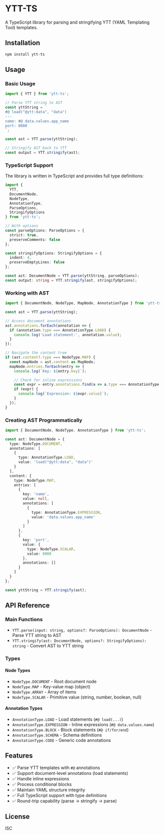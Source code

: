 # YTT-TS

A TypeScript library for parsing and stringifying YTT (YAML Templating Tool) templates.

## Installation

```bash
npm install ytt-ts
```

## Usage

### Basic Usage

```typescript
import { YTT } from 'ytt-ts';

// Parse YTT string to AST
const yttString = `
#@ load("@ytt:data", "data")
---
name: #@ data.values.app_name
port: 8080
`;

const ast = YTT.parse(yttString);

// Stringify AST back to YTT
const output = YTT.stringify(ast);
```

### TypeScript Support

The library is written in TypeScript and provides full type definitions:

```typescript
import {
  YTT,
  DocumentNode,
  NodeType,
  AnnotationType,
  ParseOptions,
  StringifyOptions
} from 'ytt-ts';

// With options
const parseOptions: ParseOptions = {
  strict: true,
  preserveComments: false
};

const stringifyOptions: StringifyOptions = {
  indent: 4,
  preserveEmptyLines: false
};

const ast: DocumentNode = YTT.parse(yttString, parseOptions);
const output: string = YTT.stringify(ast, stringifyOptions);
```

### Working with AST

```typescript
import { DocumentNode, NodeType, MapNode, AnnotationType } from 'ytt-ts';

const ast = YTT.parse(yttString);

// Access document annotations
ast.annotations.forEach(annotation => {
  if (annotation.type === AnnotationType.LOAD) {
    console.log('Load statement:', annotation.value);
  }
});

// Navigate the content tree
if (ast.content?.type === NodeType.MAP) {
  const mapNode = ast.content as MapNode;
  mapNode.entries.forEach(entry => {
    console.log(`Key: ${entry.key}`);

    // Check for inline expressions
    const expr = entry.annotations.find(a => a.type === AnnotationType.EXPRESSION);
    if (expr) {
      console.log(`Expression: ${expr.value}`);
    }
  });
}
```

### Creating AST Programmatically

```typescript
import { DocumentNode, NodeType, AnnotationType } from 'ytt-ts';

const ast: DocumentNode = {
  type: NodeType.DOCUMENT,
  annotations: [
    {
      type: AnnotationType.LOAD,
      value: 'load("@ytt:data", "data")'
    }
  ],
  content: {
    type: NodeType.MAP,
    entries: [
      {
        key: 'name',
        value: null,
        annotations: [
          {
            type: AnnotationType.EXPRESSION,
            value: 'data.values.app_name'
          }
        ]
      },
      {
        key: 'port',
        value: {
          type: NodeType.SCALAR,
          value: 8080
        },
        annotations: []
      }
    ]
  }
};

const yttString = YTT.stringify(ast);
```

## API Reference

### Main Functions

- `YTT.parse(input: string, options?: ParseOptions): DocumentNode` - Parse YTT string to AST
- `YTT.stringify(ast: DocumentNode, options?: StringifyOptions): string` - Convert AST to YTT string

### Types

#### Node Types
- `NodeType.DOCUMENT` - Root document node
- `NodeType.MAP` - Key-value map (object)
- `NodeType.ARRAY` - Array of items
- `NodeType.SCALAR` - Primitive value (string, number, boolean, null)

#### Annotation Types
- `AnnotationType.LOAD` - Load statements (`#@ load(...)`)
- `AnnotationType.EXPRESSION` - Inline expressions (`#@ data.values.name`)
- `AnnotationType.BLOCK` - Block statements (`#@ if/for/end`)
- `AnnotationType.SCHEMA` - Schema definitions
- `AnnotationType.CODE` - Generic code annotations

## Features

- ✅ Parse YTT templates with `#@` annotations
- ✅ Support document-level annotations (load statements)
- ✅ Handle inline expressions
- ✅ Process conditional blocks
- ✅ Maintain YAML structure integrity
- ✅ Full TypeScript support with type definitions
- ✅ Round-trip capability (parse → stringify → parse)

## License

ISC